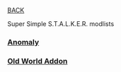 
[BACK](..)

Super Simple S.T.A.L.K.E.R. modlists

### [Anomaly](./anomaly)

### [Old World Addon](./owa)
